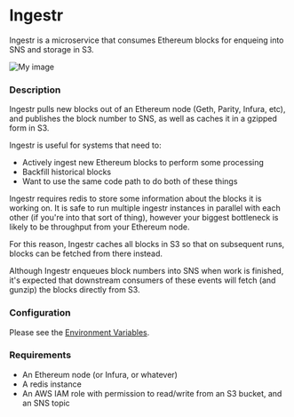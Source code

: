 # Ingestr

Ingestr is a microservice that consumes Ethereum blocks for enqueing into SNS and storage in S3.

![My image](https://prettymuchbryce.s3-us-west-1.amazonaws.com/ingestr.png)
  
### Description

Ingestr pulls new blocks out of an Ethereum node (Geth, Parity, Infura, etc), and publishes the block number to SNS, as well as caches it in a gzipped form in S3.

Ingestr is useful for systems that need to:
  * Actively ingest new Ethereum blocks to perform some processing
  * Backfill historical blocks
  * Want to use the same code path to do both of these things
  
Ingestr requires redis to store some information about the blocks it is working on. It is safe to run multiple ingestr instances in parallel with each other (if you're into that sort of thing), however your biggest bottleneck is likely to be throughput from your Ethereum node.

For this reason, Ingestr caches all blocks in S3 so that on subsequent runs, blocks can be fetched from there instead.

Although Ingestr enqueues block numbers into SNS when work is finished, it's expected that downstream consumers of these events will fetch (and gunzip) the blocks directly from S3.
  
### Configuration

Please see the [Environment Variables](https://github.com/prettymuchbryce/ingestr/blob/master/.env).

### Requirements
* An Ethereum node (or Infura, or whatever)
* A redis instance
* An AWS IAM role with permission to read/write from an S3 bucket, and an SNS topic

